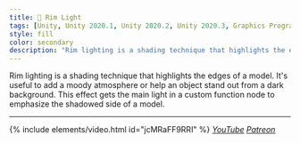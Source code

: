 ```yaml
---
title: 🌙 Rim Light
tags: [Unity, Unity 2020.1, Unity 2020.2, Unity 2020.3, Graphics Programming, URP, Shader Graph, Shader, Lighting, Video]
style: fill
color: secondary 
description: "Rim lighting is a shading technique that highlights the edges of a model. It's useful to add a moody atmosphere or help an object stand out from a dark background."
---
```


Rim lighting is a shading technique that highlights the edges of a model. It's useful to add a moody atmosphere or help an object stand out from a dark background. This effect gets the main light in a custom function node to emphasize the shadowed side of a model.

***

{% include elements/video.html id="jcMRaFF9RRI" %}
*[YouTube](https://youtu.be/jcMRaFF9RRI) [Patreon](https://www.patreon.com/posts/files-rim-46499094)* 